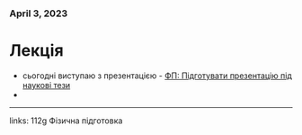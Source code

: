 
### April 3, 2023

# Лекція

- сьогодні виступаю з презентацією - [ФП: Підготувати презентацію під наукові тези](https://www.notion.so/b35d85669bbe4ce39b7b0de4127b984a)
- 



---

links: 112g Фізична підготовка

